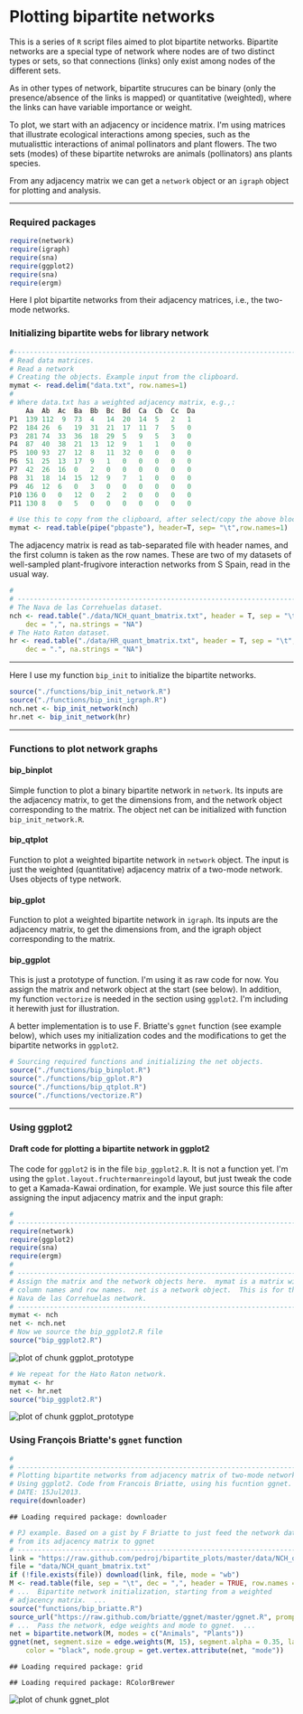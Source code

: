 Plotting bipartite networks
========================================================

This is a series of `R` script files aimed to plot bipartite networks. Bipartite networks are a special type of network where nodes are of two distinct types or sets, so that connections (links) only exist among nodes of the different sets.

As in other types of network, bipartite strucures can be binary (only the presence/absence of the links is mapped) or quantitative (weighted), where the links can have variable importance or weight.

To plot, we start with an adjacency or incidence matrix. I'm using matrices that illustrate ecological interactions among species, such as the mutualisttic interactions of animal pollinators and plant flowers. The two sets (modes) of these bipartite netwroks are animals (pollinators) ans plants species.

From any adjacency matrix we can get a `network` object or an `igraph` object for plotting and analysis. 

-----------------------------------------------------------------------------
### Required packages

```r
require(network)
require(igraph)
require(sna)
require(ggplot2)
require(sna)
require(ergm)
```


Here I plot bipartite networks from their adjacency matrices, i.e., the two-mode networks.

### Initializing bipartite webs for library network


```r
#-------------------------------------------------------------------------
# Read data matrices.
# Read a network
# Creating the objects. Example input from the clipboard. 
mymat <- read.delim("data.txt", row.names=1)
#
# Where data.txt has a weighted adjacency matrix, e.g.,:
    Aa	Ab	Ac	Ba	Bb	Bc	Bd	Ca	Cb	Cc	Da
P1	139	112	 9	73	4	14	20	14	5	2	1
P2	184	26	6	19	31	21	17	11	7	5	0
P3	281	74	33	36	18	29	5	9	5	3	0
P4	87	40	38	21	13	12	9	1	1	0	0
P5	100	93	27	12	8	11	32	0	0	0	0
P6	51	25	13	17	9	1	0	0	0	0	0
P7	42	26	16	0	2	0	0	0	0	0	0
P8	31	18	14	15	12	9	7	1	0	0	0
P9	46	12	6	0	3	0	0	0	0	0	0
P10	136	0	0	12	0	2	2	0	0	0	0
P11	130	8	0	5	0	0	0	0	0	0	0

# Use this to copy from the clipboard, after select/copy the above block.
mymat <- read.table(pipe("pbpaste"), header=T, sep= "\t",row.names=1)
```


The adjacency matrix is read as tab-separated file with header names, and the first column is taken as the row names. These are two of my datasets of well-sampled plant-frugivore interaction networks from S Spain, read in the usual way.


```r
#
# -------------------------------------------------------------------------
# The Nava de las Correhuelas dataset.
nch <- read.table("./data/NCH_quant_bmatrix.txt", header = T, sep = "\t", row.names = 1, 
    dec = ",", na.strings = "NA")
# The Hato Raton dataset.
hr <- read.table("./data/HR_quant_bmatrix.txt", header = T, sep = "\t", row.names = 1, 
    dec = ".", na.strings = "NA")
```


----------------------------------------------------------------------------
Here I use my function `bip_init` to initialize the bipartite networks.


```r
source("./functions/bip_init_network.R")
source("./functions/bip_init_igraph.R")
nch.net <- bip_init_network(nch)
hr.net <- bip_init_network(hr)
```

----------------------------------------------------------------------------
### Functions to plot network graphs

#### bip_binplot
Simple function to plot a binary bipartite network in `network`. Its inputs are the adjacency matrix, to get the dimensions from, and the network object corresponding to the matrix. The object net can be initialized with function `bip_init_network.R`.

#### bip_qtplot
Function to plot a weighted bipartite network in `network` object. The input is just the weighted (quantitative) adjacency matrix of a two-mode network. Uses objects of type network.

#### bip_gplot
Function to plot a weighted bipartite network in `igraph`. Its inputs are the adjacency matrix, to get the dimensions from, and the igraph object corresponding to the matrix.

#### bip_ggplot
This is just a prototype of function. I'm using it as raw code for now. You assign the matrix and network object at the start (see below). 
In addition, my function `vectorize` is needed in the section using `ggplot2`. I'm including it herewith just for illustration.

A better implementation is to use F. Briatte's `ggnet` function (see example below), which uses my initialization codes and the modifications to get the bipartite networks in `ggplot2`.


```r
# Sourcing required functions and initializing the net objects.
source("./functions/bip_binplot.R")
source("./functions/bip_gplot.R")
source("./functions/bip_qtplot.R")
source("./functions/vectorize.R")
```


----------------------------------------------------------------------------
### Using ggplot2
#### Draft code for plotting a bipartite network in ggplot2

The code for `ggplot2` is in the file `bip_ggplot2.R`. It is not a function
yet. I'm using the `gplot.layout.fruchtermanreingold` layout, but just tweak the code to get a Kamada-Kawai ordination, for example. We just source this file after assigning the input adjacency matrix and
the input graph:


```r
#
# -------------------------------------------------------------------------
require(network)
require(ggplot2)
require(sna)
require(ergm)
#
# -------------------------------------------------------------------------
# Assign the matrix and the network objects here.  mymat is a matrix with
# column names and row names.  net is a network object.  This is for the
# Nava de las Correhuelas network.
# -------------------------------------------------------------------------
mymat <- nch
net <- nch.net
# Now we source the bip_ggplot2.R file
source("bip_ggplot2.R")
```

![plot of chunk ggplot_prototype](figure/ggplot_prototype1.png) 

```r
# We repeat for the Hato Raton network.
mymat <- hr
net <- hr.net
source("bip_ggplot2.R")
```

![plot of chunk ggplot_prototype](figure/ggplot_prototype2.png) 


### Using François Briatte's `ggnet` function


```r
#
# -------------------------------------------------------------------------
# Plotting bipartite networks from adjacency matrix of two-mode network.
# Using ggplot2. Code from Francois Briatte, using his fucntion ggnet.
# DATE: 15Jul2013.
require(downloader)
```

```
## Loading required package: downloader
```

```r
# PJ example. Based on a gist by F Briatte to just feed the network data
# from its adjacency matrix to ggnet
# -------------------------------------------------------------------------
link = "https://raw.github.com/pedroj/bipartite_plots/master/data/NCH_quant_bmatrix.txt"
file = "data/NCH_quant_bmatrix.txt"
if (!file.exists(file)) download(link, file, mode = "wb")
M <- read.table(file, sep = "\t", dec = ",", header = TRUE, row.names = 1)
# ...  Bipartite network initialization, starting from a weighted
# adjacency matrix.  ...
source("functions/bip_briatte.R")
source_url("https://raw.github.com/briatte/ggnet/master/ggnet.R", prompt = FALSE)
# ...  Pass the network, edge weights and mode to ggnet.  ...
net = bipartite.network(M, modes = c("Animals", "Plants"))
ggnet(net, segment.size = edge.weights(M, 15), segment.alpha = 0.35, label = TRUE, 
    color = "black", node.group = get.vertex.attribute(net, "mode"))
```

```
## Loading required package: grid
```

```
## Loading required package: RColorBrewer
```

![plot of chunk ggnet_plot](figure/ggnet_plot.png) 




